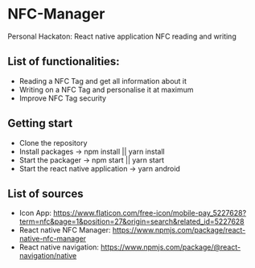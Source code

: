 # NFC-Manager
Personal Hackaton: React native application NFC reading and writing

## List of functionalities:
- Reading a NFC Tag and get all information about it
- Writing on a NFC Tag and personalise it at maximum
- Improve NFC Tag security

## Getting start
- Clone the repository
- Install packages -> npm install || yarn install
- Start the packager -> npm start || yarn start
- Start the react native application -> yarn android

## List of sources
- Icon App: https://www.flaticon.com/free-icon/mobile-pay_5227628?term=nfc&page=1&position=27&origin=search&related_id=5227628
- React native NFC Manager: https://www.npmjs.com/package/react-native-nfc-manager
- React native navigation: https://www.npmjs.com/package/@react-navigation/native
